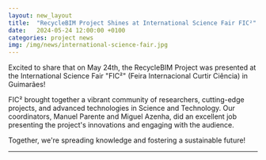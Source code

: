 ```yaml
---
layout: new_layout
title:  "RecycleBIM Project Shines at International Science Fair FIC²"
date:   2024-05-24 12:00:00 +0100
categories: project news
img: /img/news/international-science-fair.jpg
---
```


Excited to share that on May 24th, the RecycleBIM Project was presented at the International Science Fair "FIC²" (Feira Internacional Curtir Ciência) in Guimarães!

FIC² brought together a vibrant community of researchers, cutting-edge projects, and advanced technologies in Science and Technology. Our coordinators, Manuel Parente and Miguel Azenha, did an excellent job presenting the project's innovations and engaging with the audience.

Together, we're spreading knowledge and fostering a sustainable future!

---


